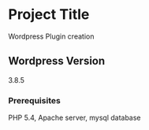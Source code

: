# Project Title

Wordpress Plugin creation


## Wordpress Version

3.8.5

### Prerequisites

PHP 5.4, Apache server, mysql database